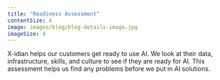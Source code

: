 ```yaml
---
title: "Readiness Assessment"
contentSize: 4
image: images/blog/blog-details-image.jpg
imageSize: 4
---
```


X-idian helps our customers get ready to use AI. We look at their data, infrastructure, 
skills, and culture to see if they are ready for AI. This assessment helps us find any 
problems before we put in AI solutions.

